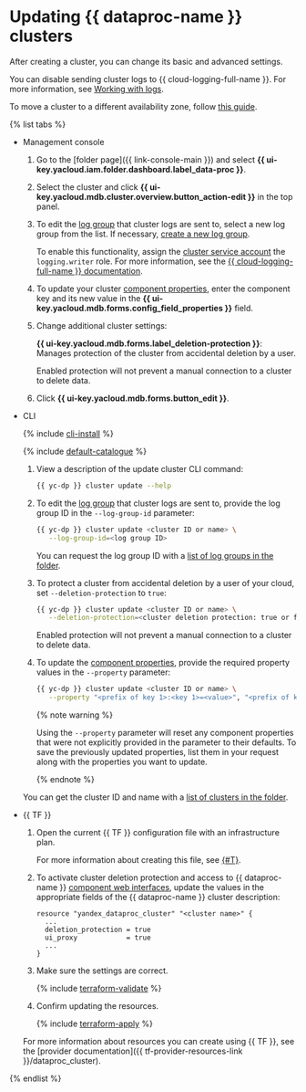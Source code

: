 # Updating {{ dataproc-name }} clusters

After creating a cluster, you can change its basic and advanced settings.


You can disable sending cluster logs to {{ cloud-logging-full-name }}. For more information, see [Working with logs](logging.md#disable-logs).


To move a cluster to a different availability zone, follow [this guide](migration-to-an-availability-zone.md).

{% list tabs %}

- Management console

   1. Go to the [folder page]({{ link-console-main }}) and select **{{ ui-key.yacloud.iam.folder.dashboard.label_data-proc }}**.
   1. Select the cluster and click **{{ ui-key.yacloud.mdb.cluster.overview.button_action-edit }}** in the top panel.

   
   1. To edit the [log group](../../logging/concepts/log-group.md) that cluster logs are sent to, select a new log group from the list. If necessary, [create a new log group](../../logging/operations/create-group.md).

      To enable this functionality, assign the [cluster service account](../../iam/operations/roles/grant.md#access-to-sa) the `logging.writer` role. For more information, see the [{{ cloud-logging-full-name }} documentation](../../logging/security/index.md).


   1. To update your cluster [component properties](../concepts/settings-list.md), enter the component key and its new value in the **{{ ui-key.yacloud.mdb.forms.config_field_properties }}** field.

   1. Change additional cluster settings:

      **{{ ui-key.yacloud.mdb.forms.label_deletion-protection }}**: Manages protection of the cluster from accidental deletion by a user.

      Enabled protection will not prevent a manual connection to a cluster to delete data.

   1. Click **{{ ui-key.yacloud.mdb.forms.button_edit }}**.

- CLI

   {% include [cli-install](../../_includes/cli-install.md) %}

   {% include [default-catalogue](../../_includes/default-catalogue.md) %}

   1. View a description of the update cluster CLI command:

      ```bash
      {{ yc-dp }} cluster update --help
      ```

   
   1. To edit the [log group](../../logging/concepts/log-group.md) that cluster logs are sent to, provide the log group ID in the `--log-group-id` parameter:

      ```bash
      {{ yc-dp }} cluster update <cluster ID or name> \
         --log-group-id=<log group ID>
      ```

      You can request the log group ID with a [list of log groups in the folder](../../logging/operations/list.md).


   1. To protect a cluster from accidental deletion by a user of your cloud, set `--deletion-protection` to `true`:

      ```bash
      {{ yc-dp }} cluster update <cluster ID or name> \
         --deletion-protection=<cluster deletion protection: true or false>
      ```

      Enabled protection will not prevent a manual connection to a cluster to delete data.

   1. To update the [component properties](../concepts/settings-list.md), provide the required property values in the `--property` parameter:

      ```bash
      {{ yc-dp }} cluster update <cluster ID or name> \
         --property "<prefix of key 1>:<key 1>=<value>", "<prefix of key 2>:<key 2>=<value>", ...
      ```

      {% note warning %}

      Using the `--property` parameter will reset any component properties that were not explicitly provided in the parameter to their defaults. To save the previously updated properties, list them in your request along with the properties you want to update.

      {% endnote %}

   You can get the cluster ID and name with a [list of clusters in the folder](./cluster-list.md#list).

- {{ TF }}

   1. Open the current {{ TF }} configuration file with an infrastructure plan.

      For more information about creating this file, see [{#T}](cluster-create.md).

   1. To activate cluster deletion protection and access to {{ dataproc-name }} [component web interfaces](../concepts/interfaces.md), update the values in the appropriate fields of the {{ dataproc-name }} cluster description:

      ```hcl
      resource "yandex_dataproc_cluster" "<cluster name>" {
        ...
        deletion_protection = true
        ui_proxy            = true
        ...
      }
      ```

   1. Make sure the settings are correct.

      {% include [terraform-validate](../../_includes/mdb/terraform/validate.md) %}

   1. Confirm updating the resources.

      {% include [terraform-apply](../../_includes/mdb/terraform/apply.md) %}

   For more information about resources you can create using {{ TF }}, see the [provider documentation]({{ tf-provider-resources-link }}/dataproc_cluster).

{% endlist %}
